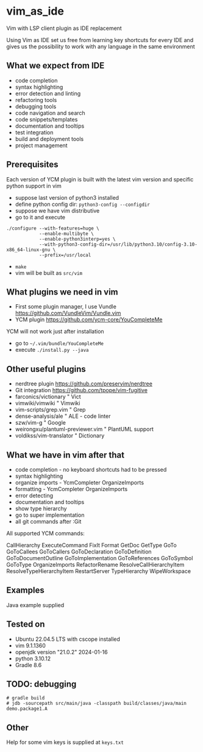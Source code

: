 # vim_as_ide

Vim with LSP client plugin as IDE replacement    

Using Vim as IDE set us free from learning key shortcuts for every IDE
and gives us the possibility to work with any language in the same environment

## What we expect from IDE

- code completion
- syntax highlighting
- error detection and linting
- refactoring tools
- debugging tools
- code navigation and search
- code snippets/templates
- documentation and tooltips
- test integration
- build and deployment tools
- project management

## Prerequisites

Each version of YCM plugin is built with the latest vim version and specific python support in vim

- suppose last version of python3 installed
- define python config dir: `python3-config --configdir`
- suppose we have vim distributive
- go to it and execute
```
./configure --with-features=huge \
            --enable-multibyte \
            --enable-python3interp=yes \
            --with-python3-config-dir=/usr/lib/python3.10/config-3.10-x86_64-linux-gnu \
            --prefix=/usr/local

```
- `make`
- vim will be built as `src/vim`

## What plugins we need in vim

- First some plugin manager, I use Vundle https://github.com/VundleVim/Vundle.vim
- YCM plugin https://github.com/ycm-core/YouCompleteMe

YCM will not work just after installation

- go to  `~/.vim/bundle/YouCompleteMe`
- execute `./install.py --java`

## Other useful plugins

- nerdtree plugin https://github.com/preservim/nerdtree
- Git integration https://github.com/tpope/vim-fugitive
- farconics/victionary   " Vict
- vimwiki/vimwiki        " Vimwiki
- vim-scripts/grep.vim   " Grep
- dense-analysis/ale     " ALE - code linter
- szw/vim-g              " Google
- weirongxu/plantuml-previewer.vim " PlantUML support
- voldikss/vim-translator " Dictionary


## What we have in vim after that

- code completion       - no keyboard shortcuts had to be pressed
- syntax highlighting
- organize imports      - YcmCompleter OrganizeImports
- formatting            - YcmCompleter OrganizeImports
- error detecting
- documentation and tooltips
- show type hierarchy
- go to super implementation
- all git commands after :Git

All supported YCM commands:

CallHierarchy
ExecuteCommand
FixIt
Format
GetDoc
GetType
GoTo
GoToCallees
GoToCallers
GoToDeclaration
GoToDefinition
GoToDocumentOutline
GoToImplementation
GoToReferences
GoToSymbol
GoToType
OrganizeImports
RefactorRename
ResolveCallHierarchyItem
ResolveTypeHierarchyItem
RestartServer
TypeHierarchy
WipeWorkspace


## Examples

Java example supplied

## Tested on

- Ubuntu 22.04.5 LTS with cscope installed
- vim 9.1.1360 
- openjdk version "21.0.2" 2024-01-16
- python 3.10.12
- Gradle 8.6

## TODO: debugging

```
# gradle build
# jdb -sourcepath src/main/java -classpath build/classes/java/main demo.package1.A
```

## Other
Help for some vim keys is supplied at `keys.txt`
